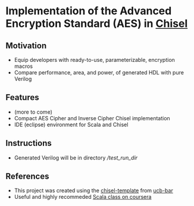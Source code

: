 # Implementation of the Advanced Encryption Standard (AES) in [Chisel](https://chisel.eecs.berkeley.edu/)


## Motivation
* Equip developers with ready-to-use, parameterizable, encryption macros
* Compare performance, area, and power, of generated HDL with pure Verilog

## Features
* (more to come)
* Compact AES Cipher and Inverse Cipher Chisel implementation
* IDE (eclipse) environment for Scala and Chisel

## Instructions
* Generated Verilog will be in directory _/test_run_dir_

## References
* This project was created using the [chisel-template](https://github.com/ucb-bar/chisel-template) from [ucb-bar](https://github.com/ucb-bar)
* Useful and highly recommeded [Scala class on coursera](https://www.coursera.org/learn/progfun1)
